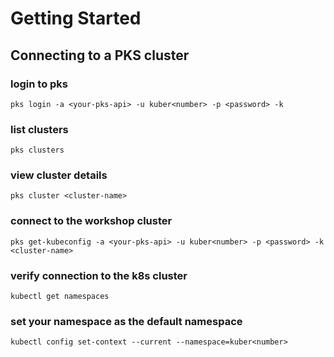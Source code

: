 # Getting Started

## Connecting to a PKS cluster

### login to pks
```
pks login -a <your-pks-api> -u kuber<number> -p <password> -k
```

### list clusters

```
pks clusters
```

### view cluster details

```
pks cluster <cluster-name>
```

### connect to the workshop cluster

```
pks get-kubeconfig -a <your-pks-api> -u kuber<number> -p <password> -k <cluster-name>
```

### verify connection to the k8s cluster

```
kubectl get namespaces
```

### set your namespace as the default namespace

```
kubectl config set-context --current --namespace=kuber<number>
```

